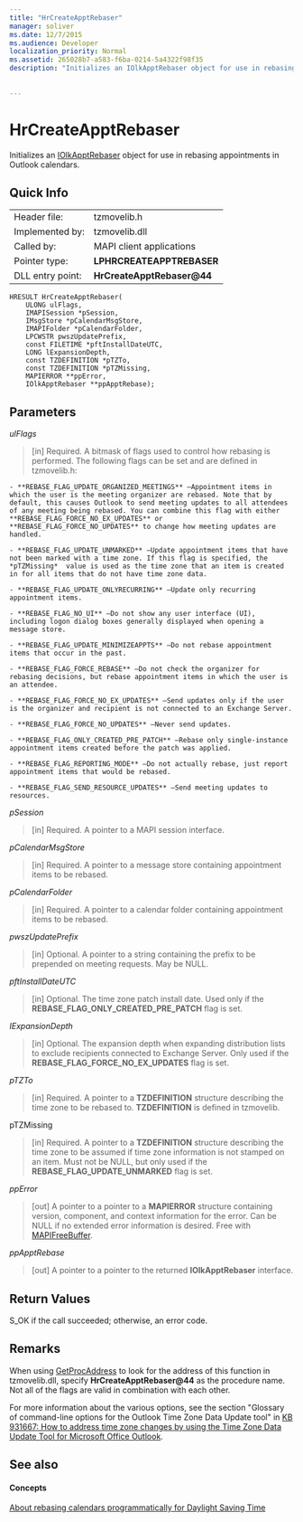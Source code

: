 ```yaml
---
title: "HrCreateApptRebaser"
manager: soliver
ms.date: 12/7/2015
ms.audience: Developer
localization_priority: Normal
ms.assetid: 265028b7-a583-f6ba-0214-5a4322f98f35
description: "Initializes an IOlkApptRebaser object for use in rebasing appointments in Outlook calendars."
 
 
---
```


# HrCreateApptRebaser

Initializes an [IOlkApptRebaser](iolkapptrebaser.md) object for use in rebasing appointments in Outlook calendars. 
  
## Quick Info

|||
|:-----|:-----|
|Header file:  <br/> |tzmovelib.h  <br/> |
|Implemented by:  <br/> |tzmovelib.dll  <br/> |
|Called by:  <br/> |MAPI client applications  <br/> |
|Pointer type:  <br/> |**LPHRCREATEAPPTREBASER** <br/> |
|DLL entry point:  <br/> |**HrCreateApptRebaser@44** <br/> |
   
```
HRESULT HrCreateApptRebaser(  
    ULONG ulFlags, 
    IMAPISession *pSession, 
    IMsgStore *pCalendarMsgStore, 
    IMAPIFolder *pCalendarFolder, 
    LPCWSTR pwszUpdatePrefix, 
    const FILETIME *pftInstallDateUTC, 
    LONG lExpansionDepth, 
    const TZDEFINITION *pTZTo, 
    const TZDEFINITION *pTZMissing, 
    MAPIERROR **ppError, 
    IOlkApptRebaser **ppApptRebase); 

```

## Parameters

 _ulFlags_
  
> [in] Required. A bitmask of flags used to control how rebasing is performed. The following flags can be set and are defined in tzmovelib.h:
    
    - **REBASE_FLAG_UPDATE_ORGANIZED_MEETINGS** —Appointment items in which the user is the meeting organizer are rebased. Note that by default, this causes Outlook to send meeting updates to all attendees of any meeting being rebased. You can combine this flag with either **REBASE_FLAG_FORCE_NO_EX_UPDATES** or **REBASE_FLAG_FORCE_NO_UPDATES** to change how meeting updates are handled. 
    
    - **REBASE_FLAG_UPDATE_UNMARKED** —Update appointment items that have not been marked with a time zone. If this flag is specified, the  *pTZMissing*  value is used as the time zone that an item is created in for all items that do not have time zone data. 
    
    - **REBASE_FLAG_UPDATE_ONLYRECURRING** —Update only recurring appointment items. 
    
    - **REBASE_FLAG_NO_UI** —Do not show any user interface (UI), including logon dialog boxes generally displayed when opening a message store. 
    
    - **REBASE_FLAG_UPDATE_MINIMIZEAPPTS** —Do not rebase appointment items that occur in the past. 
    
    - **REBASE_FLAG_FORCE_REBASE** —Do not check the organizer for rebasing decisions, but rebase appointment items in which the user is an attendee. 
    
    - **REBASE_FLAG_FORCE_NO_EX_UPDATES** —Send updates only if the user is the organizer and recipient is not connected to an Exchange Server. 
    
    - **REBASE_FLAG_FORCE_NO_UPDATES** —Never send updates. 
    
    - **REBASE_FLAG_ONLY_CREATED_PRE_PATCH** —Rebase only single-instance appointment items created before the patch was applied. 
    
    - **REBASE_FLAG_REPORTING_MODE** —Do not actually rebase, just report appointment items that would be rebased. 
    
    - **REBASE_FLAG_SEND_RESOURCE_UPDATES** —Send meeting updates to resources. 
    
 _pSession_
  
> [in] Required. A pointer to a MAPI session interface.
    
 _pCalendarMsgStore_
  
> [in] Required. A pointer to a message store containing appointment items to be rebased.
    
 _pCalendarFolder_
  
> [in] Required. A pointer to a calendar folder containing appointment items to be rebased.
    
 _pwszUpdatePrefix_
  
> [in] Optional. A pointer to a string containing the prefix to be prepended on meeting requests. May be NULL.
    
 _pftInstallDateUTC_
  
> [in] Optional. The time zone patch install date. Used only if the **REBASE_FLAG_ONLY_CREATED_PRE_PATCH** flag is set. 
    
 _IExpansionDepth_
  
> [in] Optional. The expansion depth when expanding distribution lists to exclude recipients connected to Exchange Server. Only used if the **REBASE_FLAG_FORCE_NO_EX_UPDATES** flag is set. 
    
 _pTZTo_
  
> [in] Required. A pointer to a **TZDEFINITION** structure describing the time zone to be rebased to. **TZDEFINITION** is defined in tzmovelib. 
    
pTZMissing
  
> [in] Required. A pointer to a **TZDEFINITION** structure describing the time zone to be assumed if time zone information is not stamped on an item. Must not be NULL, but only used if the **REBASE_FLAG_UPDATE_UNMARKED** flag is set. 
    
 _ppError_
  
> [out] A pointer to a pointer to a **MAPIERROR** structure containing version, component, and context information for the error. Can be NULL if no extended error information is desired. Free with [MAPIFreeBuffer](http://msdn.microsoft.com/library/9412594f-8acc-4c7e-a668-4ec1da0ad9cf%28Office.15%29.aspx). 
    
 _ppApptRebase_
  
> [out] A pointer to a pointer to the returned **IOlkApptRebaser** interface. 
    
## Return Values

S_OK if the call succeeded; otherwise, an error code.
  
## Remarks

When using [GetProcAddress](http://msdn.microsoft.com/library/a0d7fc09-f888-4f46-a571-d3719a627597%28Office.15%29.aspx) to look for the address of this function in tzmovelib.dll, specify **HrCreateApptRebaser@44** as the procedure name. Not all of the flags are valid in combination with each other. 
  
For more information about the various options, see the section "Glossary of command-line options for the Outlook Time Zone Data Update tool" in [KB 931667: How to address time zone changes by using the Time Zone Data Update Tool for Microsoft Office Outlook](http://support.microsoft.com/kb/931667/en-us).
  
## See also

#### Concepts

[About rebasing calendars programmatically for Daylight Saving Time](about-rebasing-calendars-programmatically-for-daylight-saving-time.md)

